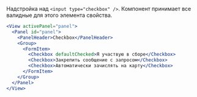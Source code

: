 Надстройка над `<input type="checkbox" />`. Компонент принимает все валидные для этого элемента свойства.

```jsx
<View activePanel="panel">
  <Panel id="panel">
    <PanelHeader>Checkbox</PanelHeader>
    <Group>
      <FormItem>
        <Checkbox defaultChecked>Я участвую в сборе</Checkbox>
        <Checkbox>Закрепить сообщение с запросом</Checkbox>
        <Checkbox>Автоматически зачислять на карту</Checkbox>
      </FormItem>
    </Group>
  </Panel>
</View>
```
